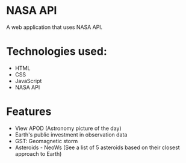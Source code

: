 # NASA API
A web application that uses NASA API.
# Technologies used:
- HTML
- CSS
- JavaScript
- NASA API
# Features
- View APOD (Astronomy picture of the day)
- Earth's public investment in observation data
- GST: Geomagnetic storm
- Asteroids - NeoWs (See a list of 5 asteroids based on their closest approach to Earth)
